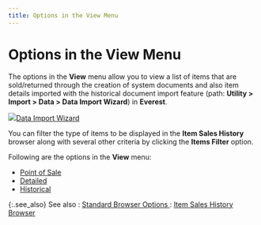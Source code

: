 ```yaml
---
title: Options in the View Menu
---
```


# Options in the View Menu


The options in the **View** menu allow you to view a list of items that are sold/returned through the creation of system documents and also item details imported with the historical document import feature (path: **Utility &gt; Import &gt; Data &gt; Data Import Wizard**) in **Everest**.


![]({{site.mi_baseurl}}/img/lens.gif)[Data Import Wizard]({{site.utl_chm}}/db-utils/data-import/data_import_wizard_utility_content.html)


You can filter the type of items to be displayed in the **Item Sales History** browser along with several other criteria by clicking the **Items Filter** option.


Following are the options in the **View** menu:

- [Point of Sale]({{site.mi_baseurl}}/misc/point_of_sale_view_option_sales_history_brsr.html)
- [Detailed]({{site.mi_baseurl}}/misc/detailed_item_sales_history_browser_view_option.html)
- [Historical]({{site.mi_baseurl}}/misc/historical_view_options_item_sales_history_brsr_option.html)



{:.see_also}
See also
: [Standard Browser Options ]({{site.wwe_chm}}/everest-client/ui/browsers/standard_browser_options.html)
: [Item Sales History Browser]({{site.mi_baseurl}}/sales-history/the_item_sales_history_browser_1.html)
